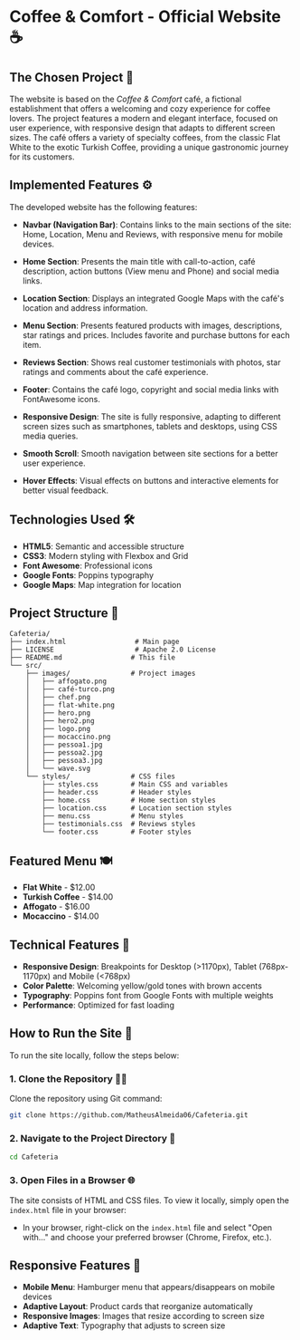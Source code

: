 # Coffee & Comfort - Official Website ☕

## The Chosen Project 🏪

The website is based on the *Coffee & Comfort* café, a fictional establishment that offers a welcoming and cozy experience for coffee lovers. The project features a modern and elegant interface, focused on user experience, with responsive design that adapts to different screen sizes. The café offers a variety of specialty coffees, from the classic Flat White to the exotic Turkish Coffee, providing a unique gastronomic journey for its customers.

## Implemented Features ⚙️

The developed website has the following features:

- **Navbar (Navigation Bar)**: Contains links to the main sections of the site: Home, Location, Menu and Reviews, with responsive menu for mobile devices.
  
- **Home Section**: Presents the main title with call-to-action, café description, action buttons (View menu and Phone) and social media links.

- **Location Section**: Displays an integrated Google Maps with the café's location and address information.

- **Menu Section**: Presents featured products with images, descriptions, star ratings and prices. Includes favorite and purchase buttons for each item.

- **Reviews Section**: Shows real customer testimonials with photos, star ratings and comments about the café experience.

- **Footer**: Contains the café logo, copyright and social media links with FontAwesome icons.

- **Responsive Design**: The site is fully responsive, adapting to different screen sizes such as smartphones, tablets and desktops, using CSS media queries.

- **Smooth Scroll**: Smooth navigation between site sections for a better user experience.

- **Hover Effects**: Visual effects on buttons and interactive elements for better visual feedback.

## Technologies Used 🛠️

- **HTML5**: Semantic and accessible structure
- **CSS3**: Modern styling with Flexbox and Grid
- **Font Awesome**: Professional icons
- **Google Fonts**: Poppins typography
- **Google Maps**: Map integration for location

## Project Structure 📁

```
Cafeteria/
├── index.html                 # Main page
├── LICENSE                    # Apache 2.0 License
├── README.md                 # This file
└── src/
    ├── images/               # Project images
    │   ├── affogato.png
    │   ├── café-turco.png
    │   ├── chef.png
    │   ├── flat-white.png
    │   ├── hero.png
    │   ├── hero2.png
    │   ├── logo.png
    │   ├── mocaccino.png
    │   ├── pessoa1.jpg
    │   ├── pessoa2.jpg
    │   ├── pessoa3.jpg
    │   └── wave.svg
    └── styles/               # CSS files
        ├── styles.css        # Main CSS and variables
        ├── header.css        # Header styles
        ├── home.css          # Home section styles
        ├── location.css      # Location section styles
        ├── menu.css          # Menu styles
        ├── testimonials.css  # Reviews styles
        └── footer.css        # Footer styles
```

## Featured Menu 🍽️

- **Flat White** - $12.00
- **Turkish Coffee** - $14.00
- **Affogato** - $16.00
- **Mocaccino** - $14.00

## Technical Features 🔧

- **Responsive Design**: Breakpoints for Desktop (>1170px), Tablet (768px-1170px) and Mobile (<768px)
- **Color Palette**: Welcoming yellow/gold tones with brown accents
- **Typography**: Poppins font from Google Fonts with multiple weights
- **Performance**: Optimized for fast loading

## How to Run the Site 🚀

To run the site locally, follow the steps below:

### 1. Clone the Repository 🧑‍💻

Clone the repository using Git command:

```bash
git clone https://github.com/MatheusAlmeida06/Cafeteria.git
```

### 2. Navigate to the Project Directory 📂

```bash
cd Cafeteria
```

### 3. Open Files in a Browser 🌐

The site consists of HTML and CSS files. To view it locally, simply open the `index.html` file in your browser:

- In your browser, right-click on the `index.html` file and select "Open with..." and choose your preferred browser (Chrome, Firefox, etc.).

## Responsive Features 📱

- **Mobile Menu**: Hamburger menu that appears/disappears on mobile devices
- **Adaptive Layout**: Product cards that reorganize automatically
- **Responsive Images**: Images that resize according to screen size
- **Adaptive Text**: Typography that adjusts to screen size
